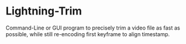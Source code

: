 # Lightning-Trim
Command-Line or GUI program to precisely trim a video file as fast as possible, while still re-encoding first keyframe to align timestamp.
